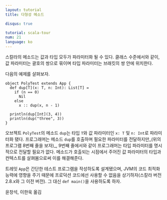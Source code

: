 ```yaml
---
layout: tutorial
title: 다형성 메소드

disqus: true

tutorial: scala-tour
num: 21
language: ko
---
```


스칼라의 메소드는 값과 타입 모두가 파라미터화 될 수 있다. 클래스 수준에서와 같이, 값 파라미터는 괄호의 쌍으로 묶이며 타입 파라미터는 브래킷의 쌍 안에 위치한다.

다음의 예제를 살펴보자.

    object PolyTest extends App {
      def dup[T](x: T, n: Int): List[T] =
        if (n == 0)
          Nil
        else
          x :: dup(x, n - 1)

      println(dup[Int](3, 4))
      println(dup("three", 3))
    }

오브젝트 `PolyTest`의 메소드 `dup`는 타입 `T`와 값 파라미터인 `x: T` 및 `n: Int`로 파라미터화 됐다. 프로그래머는 메소드 `dup`를 호출하며 필요한 파라미터를 전달하지만_(위의 프로그램 8번째 줄을 보자)_,  9번째 줄에서와 같이 프로그래머는 타입 파라미터를 명시적으로 전달할 필요가 없다. 메소드가 호출되는 시점에서 주어진 값 파라미터의 타입과 컨텍스트를 살펴봄으로써 이를 해결해준다.

트레잇 `App`은 간단한 테스트 프로그램을 작성하도록 설계됐으며, JVM의 코드 최적화 능력에 영향을 주기 때문에 프로덕션 코드에선 사용할 수 없음을 상기하자(스칼라 버전 2.8.x와 그 이전 버전). 그 대신 `def main()`을 사용하도록 하자.

윤창석, 이한욱 옮김